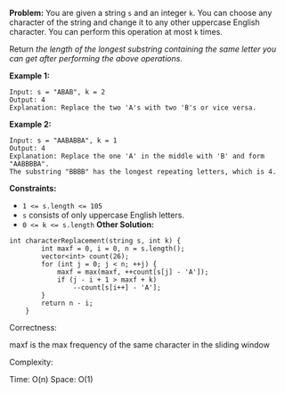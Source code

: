 **Problem:**
You are given a string `s` and an integer `k`. You can choose any character of the string and change it to any other uppercase English character. You can perform this operation at most `k` times.

Return *the length of the longest substring containing the same letter you can get after performing the above operations*.

 

**Example 1:**

```
Input: s = "ABAB", k = 2
Output: 4
Explanation: Replace the two 'A's with two 'B's or vice versa.
```

**Example 2:**

```
Input: s = "AABABBA", k = 1
Output: 4
Explanation: Replace the one 'A' in the middle with 'B' and form "AABBBBA".
The substring "BBBB" has the longest repeating letters, which is 4.
```

 

**Constraints:**

- `1 <= s.length <= 105`
- `s` consists of only uppercase English letters.
- `0 <= k <= s.length`
**Other Solution:**
```
int characterReplacement(string s, int k) {
        int maxf = 0, i = 0, n = s.length();
        vector<int> count(26);
        for (int j = 0; j < n; ++j) {
            maxf = max(maxf, ++count[s[j] - 'A']);
            if (j - i + 1 > maxf + k)
                --count[s[i++] - 'A'];
        }
        return n - i;
    }
```
Correctness:

maxf is the max frequency of the same character in the sliding window

Complexity:

Time: O(n)
Space: O(1)